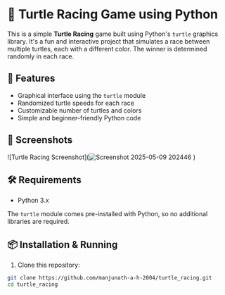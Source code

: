 # 🐢 Turtle Racing Game using Python

This is a simple **Turtle Racing** game built using Python's `turtle` graphics library. It's a fun and interactive project that simulates a race between multiple turtles, each with a different color. The winner is determined randomly in each race.

## 🚀 Features

- Graphical interface using the `turtle` module
- Randomized turtle speeds for each race
- Customizable number of turtles and colors
- Simple and beginner-friendly Python code

## 📸 Screenshots

![Turtle Racing Screenshot](![Screenshot 2025-05-09 202446](https://github.com/user-attachments/assets/e7ace4de-87d8-4348-a080-0e9a4b24fe46)
) <!-- Optional: include a screenshot of your project -->

## 🛠️ Requirements

- Python 3.x

The `turtle` module comes pre-installed with Python, so no additional libraries are required.

## 📦 Installation & Running

1. Clone this repository:

```bash
git clone https://github.com/manjunath-a-h-2004/turtle_racing.git
cd turtle_racing
